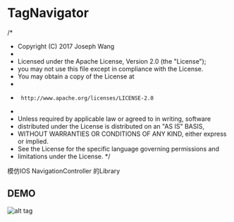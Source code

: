 # TagNavigator

/*
 * Copyright (C) 2017 Joseph Wang 
 *
 * Licensed under the Apache License, Version 2.0 (the "License");
 * you may not use this file except in compliance with the License.
 * You may obtain a copy of the License at
 *
 *      http://www.apache.org/licenses/LICENSE-2.0
 *
 * Unless required by applicable law or agreed to in writing, software
 * distributed under the License is distributed on an "AS IS" BASIS,
 * WITHOUT WARRANTIES OR CONDITIONS OF ANY KIND, either express or implied.
 * See the License for the specific language governing permissions and
 * limitations under the License.
 */


模仿IOS NavigationController 的Library

DEMO
-----

![alt tag](https://raw.github.com/joseph2903106/TagNavigator/master/screenshots/tab_tutorial.gif)
